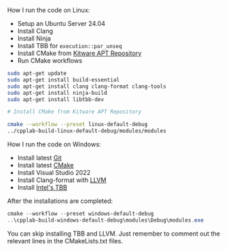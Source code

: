 How I run the code on Linux:

- Setup an Ubuntu Server 24.04
- Install Clang
- Install Ninja
- Install TBB for `execution::par_unseq`
- Install CMake from [Kitware APT Repository](https://apt.kitware.com)
- Run CMake workflows

```bash
sudo apt-get update
sudo apt-get install build-essential
sudo apt-get install clang clang-format clang-tools
sudo apt-get install ninja-build
sudo apt-get install libtbb-dev

# Install CMake from Kitware APT Repository

cmake --workflow --preset linux-default-debug
../cpplab-build-linux-default-debug/modules/modules
```

How I run the code on Windows:

- Install latest [Git](https://git-scm.com/downloads)
- Install latest [CMake](https://cmake.org/download/)
- Install Visual Studio 2022
- Install Clang-format with [LLVM](https://github.com/llvm/llvm-project/releases/tag/llvmorg-18.1.8)
- Install [Intel's TBB](https://www.intel.com/content/www/us/en/developer/articles/tool/oneapi-standalone-components.html#onetbb)

After the installations are completed:

```powershell
cmake --workflow --preset windows-default-debug
..\cpplab-build-windows-default-debug\modules\Debug\modules.exe
```

You can skip installing TBB and LLVM. Just remember to comment out the relevant
lines in the CMakeLists.txt files.
